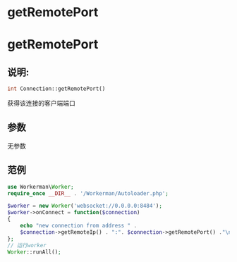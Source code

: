 # getRemotePort

# getRemotePort

## 说明:


```php 
int Connection::getRemotePort()

```
获得该连接的客户端端口

## 参数

无参数

## 范例


```php 
use Workerman\Worker;
require_once __DIR__ . '/Workerman/Autoloader.php';

$worker = new Worker('websocket://0.0.0.0:8484');
$worker->onConnect = function($connection)
{
    echo "new connection from address " .
    $connection->getRemoteIp() . ":". $connection->getRemotePort() ."\n";
};
// 运行worker
Worker::runAll();

```